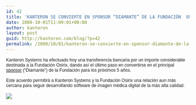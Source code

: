 ```yaml
---
id: 42
title: 'KANTERON SE CONVIERTE EN SPONSOR “DIAMANTE” DE LA FUNDACIÓN  OSIRIX'
date: 2008-10-01T11:09:01+00:00
author: kanteron
layout: post
guid: http://kanteron.com/blog/?p=42
permalink: /2008/10/01/kanteron-se-convierte-en-sponsor-diamante-de-la-fundacion-osirix/
---
```

<p style="font: normal normal normal 12px/normal Helvetica;margin: 0px">
  Kanteron Systems ha efectuado hoy una transferencia bancaria por un importe considerable destinada a la Fundación Osirix, dando así el último paso en convertirse en el principal <a href="http://www.osirix-viewer.com/Partners.html">sponsor</a> (“Diamante”) de la Fundación para los próximos 5 años.
</p>

<p style="font: normal normal normal 12px/normal Helvetica;margin: 0px">
  &nbsp;
</p>

<p style="font: normal normal normal 12px/normal Helvetica;margin: 0px">
  Este acuerdo permitirá a Kanteron Systems y la Fundación Osirix una relación aun más cercana para seguir desarrollando software de imagen médica digital de la más alta calidad.
</p>

<p style="font: normal normal normal 12px/normal Helvetica;margin: 0px">
  &nbsp;
</p>

<p style="font: normal normal normal 12px/normal Helvetica;margin: 0px">
  <span style="font-family: Times, 'Times New Roman', Times, serif;font-size: medium" class="Apple-style-span"><img src="http://www.osirix-viewer.com/LogoSmall.jpg" /></span>
</p>